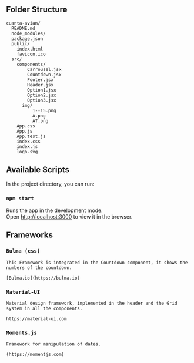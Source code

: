 ## Folder Structure
```
cuanta-avian/
  README.md
  node_modules/
  package.json
  public/
    index.html
    favicon.ico
  src/
    components/
        Carrousel.jsx
        Countdown.jsx
        Footer.jsx
        Header.jsx
        Option1.jsx
        Option2.jsx
        Option3.jsx
      img/
          1--15.png
          A.png
          AT.png
    App.css
    App.js
    App.test.js
    index.css
    index.js
    logo.svg
```

## Available Scripts

In the project directory, you can run:

### `npm start`

Runs the app in the development mode.<br>
Open [http://localhost:3000](http://localhost:3000) to view it in the browser.

## Frameworks

### `Bulma (css)`
    This Framework is integrated in the Countdown component, it shows the numbers of the countdown.

    [Bulma.io](https://bulma.io)

### `Material-UI`
    Material design framework, implemented in the header and the Grid system in all the components.

    https://material-ui.com

### `Moments.js`

    Framework for manipulation of dates.

    (https://momentjs.com)

